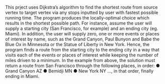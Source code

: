 This prject uses Dijkstra’s algorithm to find the shortest route from source vertex to target vertex via any stops inputted by user with fastest possible running time. 
The program produces the locally-optimal choice which results in the shortest possible path.
For instance, assume the user will supply a starting city (San Francisco, for example) and an ending city (eg. Miami). In addition, the user will supply zero, one or more events or places of interest by name, such as the Grand Canyon, Paul Bunyon and Babe the Blue Ox in Minnesota or the Statue of Liberty in New York.
Hence, the program finds a route from the starting city to the ending city in a way that visits each of the events or places of interest while keeping the number of miles driven to a minimum. 
In the example from above, the solution must return a route from San Francisco through the following places, in order:
● Grand Canyon AZ
● Bemidji MN
● New York NY
..., in that order, finally ending in Miami.
